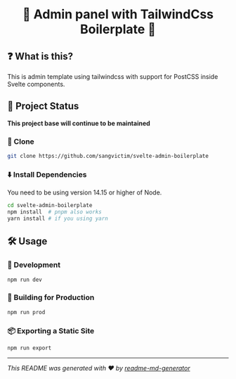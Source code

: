 <h1 align="center">👋 Admin panel with TailwindCss Boilerplate 👋</h1>

## ❓ What is this?
This is admin template using tailwindcss with support for PostCSS inside Svelte components.

## 🧭 Project Status
**This project base will continue to be maintained**

### 🐑 Clone
```sh
git clone https://github.com/sangvictim/svelte-admin-boilerplate
```

### ⬇️ Install Dependencies
You need to be using version 14.15 or higher of Node.

```sh
cd svelte-admin-boilerplate
npm install  # pnpm also works
yarn install # if you using yarn
```

## 🛠 Usage

### 🧪 Development
```sh
npm run dev
```

### 🔨 Building for Production
```sh
npm run prod
```

### 📦 Exporting a Static Site
```sh
npm run export
```

***
_This README was generated with ❤️ by [readme-md-generator](https://github.com/kefranabg/readme-md-generator)_